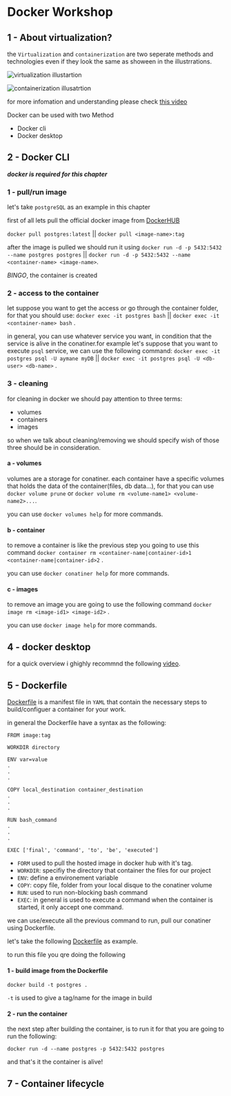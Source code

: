 # Docker Workshop

## 1 - About virtualization?

the `Virtualization` and `containerization` are two seperate methods and technologies even if they look the same as shoween in the illustrrations.

![virtualization illustartion](https://www.researchgate.net/publication/269636339/figure/fig1/AS:295113902313473@1447372045341/illustration-of-the-concept-of-Virtualization-7.png)

![containerization illusatrtion](https://media.geeksforgeeks.org/wp-content/uploads/20190915151739/docker_flowchart-1024x640.png)

for more infomation and understanding please check [this video](https://www.youtube.com/watch?v=0qotVMX-J5s)

Docker can be used with two Method
 - Docker cli
 - Docker desktop

## 2 - Docker CLI

***docker is required for this chapter***

### 1 - pull/run image

let's take `postgreSQL` as an example in this chapter

first of all lets pull the official docker image from [DockerHUB](https://hub.docker.com/)

```docker pull postgres:latest``` ||
`docker pull <image-name>:tag`

after the image is pulled we should run it using ```docker run -d -p 5432:5432 --name postgres postgres``` || ```docker run -d -p 5432:5432 --name <container-name> <image-name>```.

*BINGO*, the container is created

### 2 - access to the container

let suppose you want to get the access or go through the container folder, for that you should use: ```docker exec -it postgres bash``` || ```docker exec -it <container-name> bash``` .

in general, you can use whatever service you want, in condition that the service is alive in the conatiner.for example let's suppose that you want to execute `psql` service, we can use the following command: ```docker exec -it postgres psql -U aymane myDB```  || ```docker exec -it postgres psql -U <db-user> <db-name>``` .

### 3 - cleaning

for cleaning in docker we should pay attention to three terms:
 - volumes
 - containers
 - images

so when we talk about cleaning/removing we should specify wish of those three should be in consideration.

 #### a - volumes

 volumes are a storage for conatiner. each container have a specific volumes that holds the data of the container(files, db data...), for that you can use ```docker volume prune``` or ```docker volume rm <volume-name1> <volume-name2>...```.

 you can use ```docker volumes help``` for more commands.

 #### b - container

 to remove a container is like the previous step you going to use this command ```docker container rm <container-name|container-id>1 <container-name|container-id>2``` .

 you can use ```docker conatiner help``` for more commands.

  #### c - images

 to remove an image you are going to use the following command ```docker image rm <image-id1> <image-id2>``` .

 you can use ```docker image help``` for more commands.

## 4 - docker desktop

for a quick overview i ghighly recommnd the following [video](https://www.youtube.com/watch?v=hwoWBdNilVI).

## 5 - Dockerfile

[Dockerfile](https://docs.docker.com/engine/reference/builder/) is a manifest file in `YAML` that contain the necessary steps to build/configuer a container for your work.

in general the Dockerfile have a syntax as the following:

```
FROM image:tag

WORKDIR directory

ENV var=value
.
.
.

COPY local_destination container_destination
.
.
.

RUN bash_command
.
.
.

EXEC ['final', 'command', 'to', 'be', 'executed']
```

- `FORM` used to pull the hosted image in docker hub with it's tag.
- `WORKDIR`: specifiy the directory that container the files for our project
- `ENV`: define a environement variable 
- `COPY`: copy file, folder from your local disque to the conatiner volume
- `RUN`: used to run non-blocking bash command
- `EXEC`: in general is used to execute a command when the container is started, it only accept one command.

we can use/execute all the previous command to run, pull our conatiner using Dockerfile.

 let's take the following [Dockerfile](./Dockerfile) as example.

to run this file you qre doing the following

#### 1 - build image from the Dockerfile

```
docker build -t postgres .
```
`-t` is used to give a tag/name for the image in build

#### 2 - run the container

the next step after building the container, is to run it for that you are going to run the following:
```
docker run -d --name postgres -p 5432:5432 postgres
```

and that's it the container is alive!

## 7 - Container lifecycle